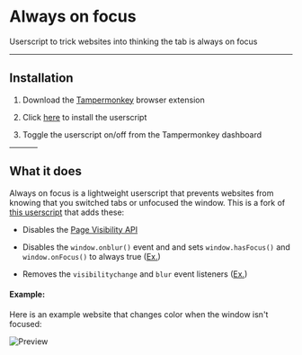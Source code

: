# Always on focus
Userscript to trick websites into thinking the tab is always on focus

---
## Installation

1. Download the [Tampermonkey](https://www.tampermonkey.net/) browser extension

2. Click [here](https://github.com/daijro/always-on-focus/raw/main/alwaysonfocus.user.js) to install the userscript

3. Toggle the userscript on/off from the Tampermonkey dashboard


<hr width=50>


## What it does

Always on focus is a lightweight userscript that prevents websites from knowing that you switched tabs or unfocused the window. This is a fork of [this userscript](https://userscripts-mirror.org/scripts/review/177284) that adds these:

- Disables the [Page Visibility API](https://developer.mozilla.org/en-US/docs/Web/API/Page_Visibility_API)

- Disables the `window.onblur()` event and and sets `window.hasFocus()` and `window.onFocus()` to always true ([Ex.](https://www.codingwithjesse.com/demo/2007-05-16-detect-browser-window-focus/))

- Removes the `visibilitychange` and `blur` event listeners ([Ex.](http://daniemon.com/tech/webapps/page-visibility/))


#### Example:

Here is an example website that changes color when the window isn't focused:

![Preview](https://github.com/daijro/always-on-focus/blob/main/preview/preview.gif)
